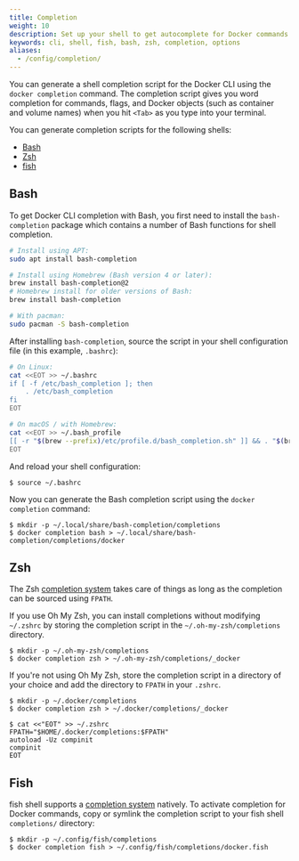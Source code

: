 ```yaml
---
title: Completion
weight: 10
description: Set up your shell to get autocomplete for Docker commands and flags
keywords: cli, shell, fish, bash, zsh, completion, options
aliases:
  - /config/completion/
---
```


You can generate a shell completion script for the Docker CLI using the `docker
completion` command. The completion script gives you word completion for
commands, flags, and Docker objects (such as container and volume names) when
you hit `<Tab>` as you type into your terminal.

You can generate completion scripts for the following shells:

- [Bash](#bash)
- [Zsh](#zsh)
- [fish](#fish)

## Bash

To get Docker CLI completion with Bash, you first need to install the
`bash-completion` package which contains a number of Bash functions for shell
completion.

```bash
# Install using APT:
sudo apt install bash-completion

# Install using Homebrew (Bash version 4 or later):
brew install bash-completion@2
# Homebrew install for older versions of Bash:
brew install bash-completion

# With pacman:
sudo pacman -S bash-completion
```

After installing `bash-completion`, source the script in your shell
configuration file (in this example, `.bashrc`):

```bash
# On Linux:
cat <<EOT >> ~/.bashrc
if [ -f /etc/bash_completion ]; then
    . /etc/bash_completion
fi
EOT

# On macOS / with Homebrew:
cat <<EOT >> ~/.bash_profile
[[ -r "$(brew --prefix)/etc/profile.d/bash_completion.sh" ]] && . "$(brew --prefix)/etc/profile.d/bash_completion.sh"
EOT
```

And reload your shell configuration:

```console
$ source ~/.bashrc
```

Now you can generate the Bash completion script using the `docker completion` command:

```console
$ mkdir -p ~/.local/share/bash-completion/completions
$ docker completion bash > ~/.local/share/bash-completion/completions/docker
```

## Zsh

The Zsh [completion system](http://zsh.sourceforge.net/Doc/Release/Completion-System.html)
takes care of things as long as the completion can be sourced using `FPATH`.

If you use Oh My Zsh, you can install completions without modifying `~/.zshrc`
by storing the completion script in the `~/.oh-my-zsh/completions` directory.

```console
$ mkdir -p ~/.oh-my-zsh/completions
$ docker completion zsh > ~/.oh-my-zsh/completions/_docker
```

If you're not using Oh My Zsh, store the completion script in a directory of
your choice and add the directory to `FPATH` in your `.zshrc`.

```console
$ mkdir -p ~/.docker/completions
$ docker completion zsh > ~/.docker/completions/_docker
```

```console
$ cat <<"EOT" >> ~/.zshrc
FPATH="$HOME/.docker/completions:$FPATH"
autoload -Uz compinit
compinit
EOT
```

## Fish

fish shell supports a [completion system](https://fishshell.com/docs/current/#tab-completion) natively.
To activate completion for Docker commands, copy or symlink the completion script to your fish shell `completions/` directory:

```console
$ mkdir -p ~/.config/fish/completions
$ docker completion fish > ~/.config/fish/completions/docker.fish
```
